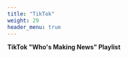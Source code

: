 ```yaml
---
title: "TikTok"
weight: 29
header_menu: true
---
```

**TikTok "Who's Making News" Playlist**

<span id="tiktok-id"></span>
<script>
    crime_db.then((data) => {
      let df = data.tiktok;
      // reverse all the rows
      df = df.reverse();
      // loop through each row
      let html = "";
      html += "<ul>";
      df.forEach((row) => {
        html += `<li><a href=${row.URL} target="_blank">${row.Title}</a></li>`;
      });
      html += "</ul>";
      document.getElementById("tiktok-id").innerHTML = html;
    });
</script>
